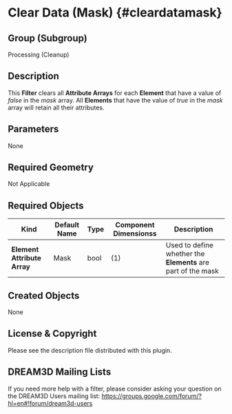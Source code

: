 Clear Data (Mask) {#cleardatamask}
=============

## Group (Subgroup) ##
Processing (Cleanup)

## Description ##
This **Filter** clears all **Attribute Arrays** for each **Element** that have a value of *false* in the _mask_ array.  All **Elements** that have the value of *true* in the _mask_ array will retain all their attributes.

## Parameters ##
None

## Required Geometry ##
Not Applicable

## Required Objects ##
| Kind | Default Name | Type | Component Dimensionss | Description |
|------|--------------|-------------|---------|-----|
| **Element Attribute Array** | Mask | bool | (1) | Used to define whether the **Elements** are part of the mask  |

## Created Objects ##
None


## License & Copyright ##

Please see the description file distributed with this plugin.

## DREAM3D Mailing Lists ##

If you need more help with a filter, please consider asking your question on the DREAM3D Users mailing list:
https://groups.google.com/forum/?hl=en#!forum/dream3d-users



